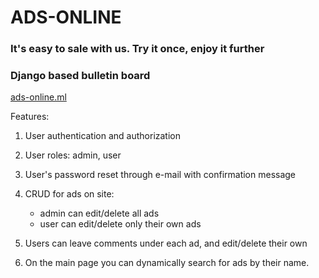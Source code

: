 # ADS-ONLINE

### It's easy to sale with us. Try it once, enjoy it further
### Django based bulletin board
[ads-online.ml](http://ads-online.ml)

Features:
1. User authentication and authorization

2. User roles: admin, user

3. User's password reset through e-mail with confirmation message

4. CRUD for ads on site:
   - admin can edit/delete all ads
   - user can edit/delete only their own ads

5. Users can leave comments under each ad, and edit/delete their own

6. On the main page you can dynamically search for ads by their name.